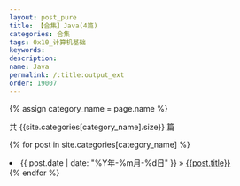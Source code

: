 ```yaml
---
layout: post_pure
title: 【合集】Java(4篇)
categories: 合集
tags: 0x10_计算机基础
keywords:
description:
name: Java
permalink: /:title:output_ext
order: 19007
---
```



{% assign category_name = page.name %}

共 {{site.categories[category_name].size}} 篇

{% for post in site.categories[category_name] %}
  <li>
    <span>{{ post.date | date: "%Y年-%m月-%d日" }}</span> &raquo;
    <a href="{{ post.url }}">{{post.title}}</a>
  </li>
{% endfor %}
